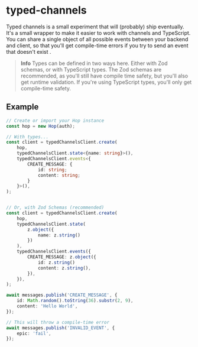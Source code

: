# typed-channels

Typed channels is a small experiment that will (probably) ship eventually. It's a small wrapper to make it easier to work with channels and TypeScript. You can share a single object of all possible events between your backend and client, so that you'll get compile-time errors if you try to send an event that doesn't exist .

> **Info**
> Types can be defined in two ways here. Either with Zod schemas, or with TypeScript types. The Zod schemas are recommended, as you'll still have compile time safety, but you'll also get runtime validation. If you're using TypeScript types, you'll only get compile-time safety.

## Example

```ts
// Create or import your Hop instance
const hop = new Hop(auth);

// With types...
const client = typedChannelsClient.create(
	hop,
	typedChannelsClient.state<{name: string}>(),
	typedChannelsClient.events<{
        CREATE_MESSAGE: {
            id: string;
            content: string;
        }
    }>(),
);


// Or, with Zod Schemas (recommended)
const client = typedChannelsClient.create(
	hop,
	typedChannelsClient.state(
        z.object({
            name: z.string()
        })
    ),
	typedChannelsClient.events({
		CREATE_MESSAGE: z.object({
            id: z.string()
			content: z.string(),
		}),
	}),
);

await messages.publish('CREATE_MESSAGE', {
	id: Math.random().toString(36).substr(2, 9),
	content: 'Hello World',
});

// This will throw a compile-time error
await messages.publish('INVALID_EVENT', {
	epic: 'fail',
});
```
